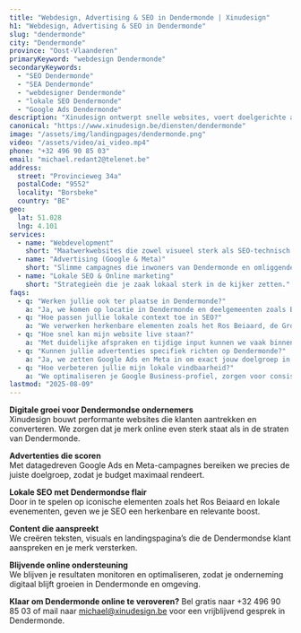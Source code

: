 ```yaml
---
title: "Webdesign, Advertising & SEO in Dendermonde | Xinudesign"
h1: "Webdesign, Advertising & SEO in Dendermonde"
slug: "dendermonde"
city: "Dendermonde"
province: "Oost-Vlaanderen"
primaryKeyword: "webdesign Dendermonde"
secondaryKeywords:
  - "SEO Dendermonde"
  - "SEA Dendermonde"
  - "webdesigner Dendermonde"
  - "lokale SEO Dendermonde"
  - "Google Ads Dendermonde"
description: "Xinudesign ontwerpt snelle websites, voert doelgerichte advertentiecampagnes en optimaliseert je vindbaarheid in Dendermonde. Wij zorgen voor een sterke online aanwezigheid die rendeert."
canonical: "https://www.xinudesign.be/diensten/dendermonde"
image: "/assets/img/landingpages/dendermonde.png"
video: "/assets/video/ai_video.mp4"
phone: "+32 496 90 85 03"
email: "michael.redant2@telenet.be"
address:
  street: "Provincieweg 34a"
  postalCode: "9552"
  locality: "Borsbeke"
  country: "BE"
geo:
  lat: 51.028
  lng: 4.101
services:
  - name: "Webdevelopment"
    short: "Maatwerkwebsites die zowel visueel sterk als SEO-technisch geoptimaliseerd zijn."
  - name: "Advertising (Google & Meta)"
    short: "Slimme campagnes die inwoners van Dendermonde en omliggende gemeenten bereiken."
  - name: "Lokale SEO & Online marketing"
    short: "Strategieën die je zaak lokaal sterk in de kijker zetten."
faqs:
  - q: "Werken jullie ook ter plaatse in Dendermonde?"
    a: "Ja, we komen op locatie in Dendermonde en deelgemeenten zoals Baasrode, Grembergen en Sint-Gillis-Dendermonde."
  - q: "Hoe passen jullie lokale context toe in SEO?"
    a: "We verwerken herkenbare elementen zoals het Ros Beiaard, de Grote Markt en evenementen in je contentstrategie."
  - q: "Hoe snel kan mijn website live staan?"
    a: "Met duidelijke afspraken en tijdige input kunnen we vaak binnen 2–4 weken lanceren."
  - q: "Kunnen jullie advertenties specifiek richten op Dendermonde?"
    a: "Ja, we zetten Google Ads en Meta in om exact jouw doelgroep in Dendermonde te bereiken."
  - q: "Hoe verbeteren jullie mijn lokale vindbaarheid?"
    a: "We optimaliseren je Google Business-profiel, zorgen voor consistente bedrijfsgegevens en verwerken trefwoorden zoals 'webdesigner Dendermonde'."
lastmod: "2025-08-09"
---
```


**Digitale groei voor Dendermondse ondernemers**  
Xinudesign bouwt performante websites die klanten aantrekken en converteren. We zorgen dat je merk online even sterk staat als in de straten van Dendermonde.

**Advertenties die scoren**  
Met datagedreven Google Ads en Meta-campagnes bereiken we precies de juiste doelgroep, zodat je budget maximaal rendeert.

**Lokale SEO met Dendermondse flair**  
Door in te spelen op iconische elementen zoals het Ros Beiaard en lokale evenementen, geven we je SEO een herkenbare en relevante boost.

**Content die aanspreekt**  
We creëren teksten, visuals en landingspagina’s die de Dendermondse klant aanspreken en je merk versterken.

**Blijvende online ondersteuning**  
We blijven je resultaten monitoren en optimaliseren, zodat je onderneming digitaal blijft groeien in Dendermonde en omgeving.

**Klaar om Dendermonde online te veroveren?**
Bel gratis naar +32 496 90 85 03 of mail naar [michael@xinudesign.be](mailto:michael@xinudesign.be) voor een vrijblijvend gesprek in Dendermonde.
